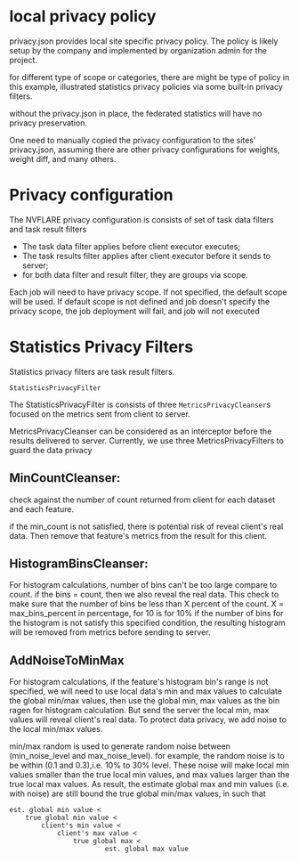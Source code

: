 
# local privacy policy

privacy.json provides local site specific privacy policy.
The policy is likely setup by the company and implemented by organization admin
for the project.

for different type of scope or categories, there are might be type of policy
in this example, illustrated statistics privacy policies via some built-in privacy filters. 

without the privacy.json in place, the federated statistics will have no privacy preservation. 

One need to manually copied the privacy configuration to the sites' privacy.json, assuming 
there are other privacy configurations for weights, weight diff, and many others.

# Privacy configuration

The NVFLARE privacy configuration is consists of set of task data filters and task result filters
* The task data filter applies before client executor executes;
* The task results filter applies after client executor before it sends to server;
* for both data filter and result filter, they are groups via scope.

Each job will need to have privacy scope. If not specified, the default scope will be used. If default scope is not 
defined and job doesn't specify the privacy scope, the job deployment will fail, and job will not executed

# Statistics Privacy Filters

Statistics privacy filters are task result filters.
```
StatisticsPrivacyFilter
```
The StatisticsPrivacyFilter is consists of three `MetricsPrivacyCleanser`s focused on the metrics sent
from client to server. 

MetricsPrivacyCleanser can be considered as an interceptor before the results delivered to server. 
Currently, we use three MetricsPrivacyFilters to guard the data privacy

## MinCountCleanser:
check against the number of count returned from client for each dataset and each feature.

if the min_count is not satisfied, there is potential risk of reveal client's real data. Then remove that feature's metrics 
from the result for this client. 

## HistogramBinsCleanser: 
For histogram calculations, number of bins can't be too large compare to count. if the bins = count, then 
we also reveal the real data. This check to make sure that the number of bins be less than X percent of the count. 
X = max_bins_percent in percentage, for 10 is for 10%
if the number of bins for the histogram is not satisfy this specified condition, the resulting histogram will be removed 
from metrics before sending to server. 

## AddNoiseToMinMax
For histogram calculations, if the feature's histogram bin's range is not specified, we will need to use local data's min 
and max values to calculate the global min/max values, then use the global min, max values as the bin ragen for histogram 
calculation. But send the server the local min, max values will reveal client's real data.
To protect data privacy, we add noise to the local min/max values. 

min/max random is used to generate random noise between (min_noise_level and max_noise_level).
for example, the random noise is to be within (0.1 and 0.3),i.e. 10% to 30% level. These noise
will make local min values smaller than the true local min values, and max values larger than
the true local max values. As result, the estimate global max and min values (i.e. with noise)
are still bound the true global min/max values, in such that
```
est. global min value <
    true global min value <
        client's min value <
            client's max value <
                true global max <
                        est. global max value
```














